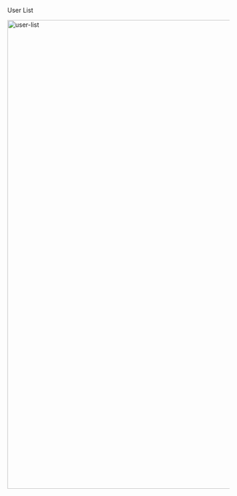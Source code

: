 User List

<img width="1063" alt="user-list" src="https://user-images.githubusercontent.com/10393460/203353472-fea9bc91-df72-4732-926b-a5ee7b1cc656.png">
